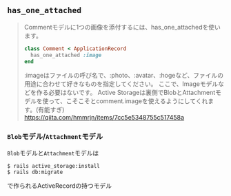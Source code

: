 ## ```has_one_attached```

> Commentモデルに1つの画像を添付するには、has_one_attachedを使います。
>
> ```ruby
> class Comment < ApplicationRecord
>   has_one_attached :image
> end
> ```
> :imageはファイルの呼び名で、:photo、:avatar、:hogeなど、ファイルの用途に合わせて好きなものを指定してください。
> ここで、Imageモデルなどを作る必要はないです。
> Active Storageは裏側でBlobとAttachmentモデルを使って、こそこそとcomment.imageを使えるようにしてくれます。(有能すぎ)
https://qiita.com/hmmrjn/items/7cc5e5348755c517458a

### ```Blob```モデル/```Attachment```モデル 
```Blob```モデルと```Attachment```モデルは
```
$ rails active_storage:install
$ rails db:migrate
```
で作られるActiveRecordの持つモデル
